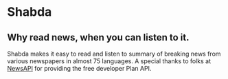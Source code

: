 # Shabda
## Why read news, when you can listen to it.
Shabda makes it easy to read and listen to summary of breaking news from various newspapers in almost 75 languages. A special thanks to folks at [NewsAPI](https://newsapi.org) for providing the free developer Plan API.
